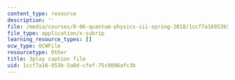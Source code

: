 ```yaml
---
content_type: resource
description: ''
file: /media/courses/8-06-quantum-physics-iii-spring-2018/1ccf7a16953b5a0dcfef75c9096afc3b_YT4ODWpKmGY.srt
file_type: application/x-subrip
learning_resource_types: []
ocw_type: OCWFile
resourcetype: Other
title: 3play caption file
uid: 1ccf7a16-953b-5a0d-cfef-75c9096afc3b
---
```

